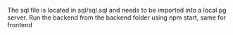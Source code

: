 
The sql file is located in sql/sql.sql and needs to be imported into a local pg server.
Run the backend from the backend folder using npm start, same for frontend
